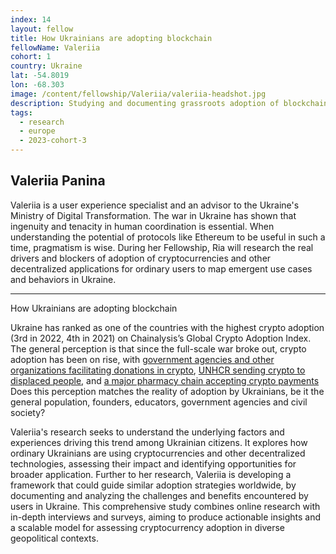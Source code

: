 ```yaml
---
index: 14
layout: fellow
title: How Ukrainians are adopting blockchain
fellowName: Valeriia
cohort: 1
country: Ukraine
lat: -54.8019
lon: -68.303
image: /content/fellowship/Valeriia/valeriia-headshot.jpg
description: Studying and documenting grassroots adoption of blockchain and other decentralized applications within the Ukrainian community
tags:
  - research
  - europe
  - 2023-cohort-3
---
```


## Valeriia Panina

Valeriia is a user experience specialist and an advisor to the Ukraine's Ministry of Digital Transformation. The war in Ukraine has shown that ingenuity and tenacity in human coordination is essential. When understanding the potential of protocols like Ethereum to be useful in such a time, pragmatism is wise. During her Fellowship, Ria will research the real drivers and blockers of adoption of cryptocurrencies and other decentralized applications for ordinary users to map emergent use cases and behaviors in Ukraine.

---

How Ukrainians are adopting blockchain

Ukraine has ranked as one of the countries with the highest crypto adoption (3rd in 2022, 4th in 2021) on Chainalysis’s Global Crypto Adoption Index. The general perception is that since the full-scale war broke out, crypto adoption has been on rise, with [government agencies and other organizations facilitating donations in crypto](https://www.coindesk.com/business/2022/03/09/ukraine-has-received-close-to-100-million-in-crypto-donations/), [UNHCR sending crypto to displaced people](https://www.wired.co.uk/article/ukraine-crypto-refugee-aid), and [a major pharmacy chain accepting crypto payments](https://bitcoinmagazine.com/business/ukrainian-pharmacy-chain-enables-bitcoin-payments) Does this perception matches the reality of adoption by Ukrainians, be it the general population, founders, educators, government agencies and civil society?

Valeriia's research seeks to understand the underlying factors and experiences driving this trend among Ukrainian citizens. It explores how ordinary Ukrainians are using cryptocurrencies and other decentralized technologies, assessing their impact and identifying opportunities for broader application. Further to her research, Valeriia is developing a framework that could guide similar adoption strategies worldwide, by documenting and analyzing the challenges and benefits encountered by users in Ukraine. This comprehensive study combines online research with in-depth interviews and surveys, aiming to produce actionable insights and a scalable model for assessing cryptocurrency adoption in diverse geopolitical contexts.
